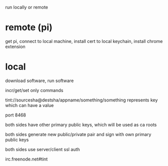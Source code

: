 run locally or remote

# remote (pi)
get pi, connect to local machine, install cert to local keychain, install chrome extension

# local
download software, run software

incr/get/set only commands

tint://sourcesha@destsha/appname/something/something represents key which can have a value

port 8468



both sides have other primary public keys, which will be used as ca roots

both sides generate new public/private pair and sign with own primary public keys

both sides use server/client ssl auth

irc.freenode.net#tint